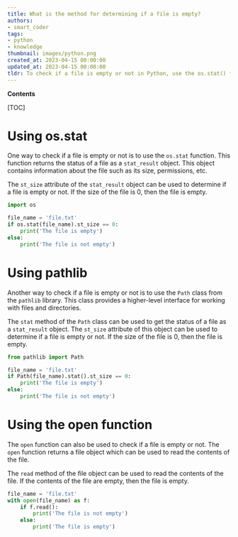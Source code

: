```yaml
---
title: What is the method for determining if a file is empty?
authors:
- smart_coder
tags:
- python
- knowledge
thumbnail: images/python.png
created_at: 2023-04-15 00:00:00
updated_at: 2023-04-15 00:00:00
tldr: To check if a file is empty or not in Python, use the os.stat() function to check the file size.
---
```


**Contents**

[TOC]

# Using os.stat

One way to check if a file is empty or not is to use the `os.stat` function. This function returns the status of a file as a `stat_result` object. This object contains information about the file such as its size, permissions, etc.

The `st_size` attribute of the `stat_result` object can be used to determine if a file is empty or not. If the size of the file is 0, then the file is empty.

```python
import os

file_name = 'file.txt'
if os.stat(file_name).st_size == 0:
    print('The file is empty')
else:
    print('The file is not empty')
```

# Using pathlib

Another way to check if a file is empty or not is to use the `Path` class from the `pathlib` library. This class provides a higher-level interface for working with files and directories.

The `stat` method of the `Path` class can be used to get the status of a file as a `stat_result` object. The `st_size` attribute of this object can be used to determine if a file is empty or not. If the size of the file is 0, then the file is empty.

```python
from pathlib import Path

file_name = 'file.txt'
if Path(file_name).stat().st_size == 0:
    print('The file is empty')
else:
    print('The file is not empty')
```

# Using the open function

The `open` function can also be used to check if a file is empty or not. The `open` function returns a file object which can be used to read the contents of the file.

The `read` method of the file object can be used to read the contents of the file. If the contents of the file are empty, then the file is empty.

```python
file_name = 'file.txt'
with open(file_name) as f:
    if f.read():
        print('The file is not empty')
    else:
        print('The file is empty')
```
